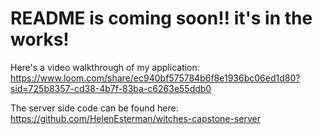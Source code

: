 # README is coming soon!! it's in the works!

Here's a video walkthrough of my application: https://www.loom.com/share/ec940bf575784b6f8e1936bc06ed1d80?sid=725b8357-cd38-4b7f-83ba-c6263e55ddb0

The server side code can be found here: https://github.com/HelenEsterman/witches-capstone-server
